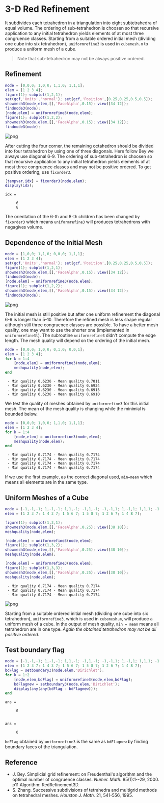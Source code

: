 # 3-D Red Refinement

It subdivides each tetrahedron in a triangulation into eight
subtetrahedra of equal volume. The ordering of sub-tetrahedron is choosen so that recursive application to any initial tetrahedron yields elements of at most three congruence classes. Starting from a suitable ordered initial mesh (dividing one cube into six tetrahedron), `uniformrefine3` is used in `cubemesh.m` to produce a
uniform mesh of a cube.

> Note that sub-tetrahedron may not be always positive ordered. 

## Refinement


```matlab
node = [0,0,0; 1,0,0; 1,1,0; 1,1,1];
elem = [1 2 3 4];
figure(1); subplot(1,2,1);
set(gcf,'Units','normal'); set(gcf,'Position',[0.25,0.25,0.5,0.5]);
showmesh3(node,elem,[],'FaceAlpha',0.15); view([34 12]);
findnode3(node);
[node,elem] = uniformrefine3(node,elem);
figure(1); subplot(1,2,2);
showmesh3(node,elem,[],'FaceAlpha',0.15); view([34 12]);
findnode3(node);
```


    
![png](uniformrefine3doc_files/uniformrefine3doc_2_0.png)
    


After cutting the four corner, the remaining octahedron should be divided into four tetrahedron by using one of three diagonals. Here follow Bey we always use diagonal 6-9. The ordering of sub-tetrahedron is choosen so that recursive application to any initial tetrahedron yields elements of at most three congruence classes and may not be positive ordered. To get positive ordering, use `fixorder3`.


```matlab
[tempvar,idx] = fixorder3(node,elem);
display(idx);
```

    
    idx =
    
         6
         8
    


The orientation of the 6-th and 8-th children has been changed by `fixorder3` which means `uniformrefine3` will produces tetrahedrons with negagives volume.

## Dependence of the Initial Mesh


```matlab
node = [1,0,0; 1,1,0; 0,0,0; 1,1,1];
elem = [1 2 3 4];
set(gcf,'Units','normal'); set(gcf,'Position',[0.25,0.25,0.5,0.5]);
figure(1); subplot(1,2,1);
showmesh3(node,elem,[],'FaceAlpha',0.15); view([34 12]);
findnode3(node);
[node,elem] = uniformrefine3(node,elem);
figure(1); subplot(1,2,2);
showmesh3(node,elem,[],'FaceAlpha',0.15); view([34 12]);
findnode3(node);
```


    
![png](uniformrefine3doc_files/uniformrefine3doc_7_0.png)
    


The initial mesh is still positive but after one uniform refinement the diagonal 6-9 is longer than 5-10. Therefore the refined mesh is less shape regular although
still three congruence classes are possible. To have a better mesh quality, one may want to use the shorter one (implemented in `uniformrefine3l`). The subroutine `uniformrefine3`
didn't compute the edge length. The mesh quality will depend on the ordering of the initial mesh. 


```matlab
node = [0,0,0; 1,0,0; 0,1,0; 0,0,1];
elem = [1 2 3 4];
for k = 1:4
    [node,elem] = uniformrefine3(node,elem);
    meshquality(node,elem);
end
```

     - Min quality 0.6230 - Mean quality 0.7011 
     - Min quality 0.6230 - Mean quality 0.6934 
     - Min quality 0.6230 - Mean quality 0.6915 
     - Min quality 0.6230 - Mean quality 0.6910 


We test the quality of meshes obtained by `uniformrefine3` for this 
initial mesh. The mean of the mesh quality is changing while the
minimial is bounded below.


```matlab
node = [0,0,0; 1,0,0; 1,1,0; 1,1,1];
elem = [1 2 3 4];
for k = 1:4
    [node,elem] = uniformrefine3(node,elem);
    meshquality(node,elem);
end
```

     - Min quality 0.7174 - Mean quality 0.7174 
     - Min quality 0.7174 - Mean quality 0.7174 
     - Min quality 0.7174 - Mean quality 0.7174 
     - Min quality 0.7174 - Mean quality 0.7174 


If we use the first example, as the correct diagonal used, `min=mean` which means all elements are in the same type.

## Uniform Meshes of a Cube


```matlab
node = [-1,-1,-1; 1,-1,-1; 1,1,-1; -1,1,-1; -1,-1,1; 1,-1,1; 1,1,1; -1,1,1]; 
elem = [1 2 3 7; 1 4 3 7; 1 5 6 7; 1 5 8 7; 1 2 6 7; 1 4 8 7];

figure(1); subplot(1,3,1); 
showmesh3(node,elem,[],'FaceAlpha',0.25); view([38 10]);
meshquality(node,elem);

[node,elem] = uniformrefine3(node,elem);
figure(1); subplot(1,3,2);
showmesh3(node,elem,[],'FaceAlpha',0.25); view([38 10]);
meshquality(node,elem);

[node,elem] = uniformrefine3(node,elem);
figure(1); subplot(1,3,3);
showmesh3(node,elem,[],'FaceAlpha',0.25); view([38 10]);
meshquality(node,elem);
```

     - Min quality 0.7174 - Mean quality 0.7174 
     - Min quality 0.7174 - Mean quality 0.7174 
     - Min quality 0.7174 - Mean quality 0.7174 



    
![png](uniformrefine3doc_files/uniformrefine3doc_14_1.png)
    


Starting from a suitable ordered initial mesh (dividing one cube into six tetrahedron), `uniformrefine3`, which is used in `cubemesh.m`, will produce a
uniform mesh of a cube. In the output of mesh quality, `min = mean` means all tetrahedron are in one type. *Again the obtained tetrahedron may not be all positive ordered*. 

## Test boundary flag


```matlab
node = [-1,-1,-1; 1,-1,-1; 1,1,-1; -1,1,-1; -1,-1,1; 1,-1,1; 1,1,1; -1,1,1]; 
elem = [1 2 3 7; 1 4 3 7; 1 5 6 7; 1 5 8 7; 1 2 6 7; 1 4 8 7];
bdFlag = setboundary3(node,elem,'Dirichlet');
for k = 1:2
    [node,elem,bdFlag] = uniformrefine3(node,elem,bdFlag);
    bdFlagnew = setboundary3(node,elem,'Dirichlet');
    display(any(any(bdFlag - bdFlagnew)));
end
```

    
    ans =
    
         0
    
    
    ans =
    
         0
    


`bdFlag` obtained by `uniformrefine3` is the same as `bdFlagnew` by finding boundary faces of the triangulation.

## Reference

- J. Bey. Simplicial grid refinement: on Freudenthal's algorithm and the
optimal number of congruence classes. *Numer. Math.* 85(1):1--29, 2000.
p11 Algorithm: RedRefinement3D. 
- S. Zhang. Successive subdivisions of tetrahedra and multigrid methods
on tetrahedral meshes. *Houston J. Math.* 21, 541-556, 1995.
